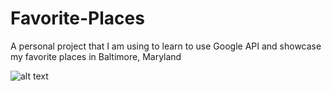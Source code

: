 # Favorite-Places
A personal project that I am using to learn to use Google API and showcase my favorite places in Baltimore, Maryland


![alt text](https://repo-screenshots.s3.amazonaws.com/Local+Eats+Screenshot.png)
